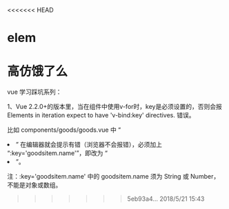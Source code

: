 <<<<<<< HEAD
# elem
高仿饿了么
=======
vue 学习踩坑系列：

1、Vue 2.2.0+的版本里，当在组件中使用v-for时，key是必须设置的，否则会报 Elements in iteration expect to have 'v-bind:key' directives. 错误。

比如 components/goods/goods.vue 中 “<li class='foodswrap' v-for='goodsitem in goods'>” 在编辑器就会提示有错（浏览器不会报错），必须加上 “:key='goodsitem.name'”，即改为 “<li class='foodswrap' v-for='goodsitem in goods' :key='goodsitem.name'>”。

注：:key='goodsitem.name' 中的 goodsitem.name 须为 String 或 Number，不能是对象或数组。
>>>>>>> 5eb93a4... 2018/5/21 15:43
